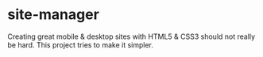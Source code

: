 site-manager
========================================

Creating great mobile & desktop sites with HTML5 & CSS3 should not really be hard. This project tries to make
it simpler.
